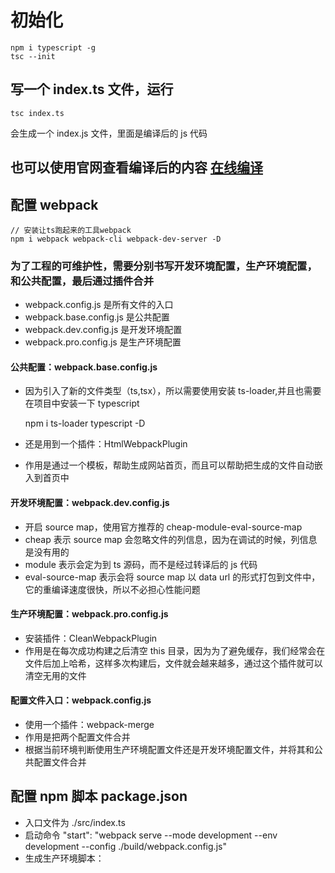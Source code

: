 # 初始化

    npm i typescript -g
    tsc --init

## 写一个 index.ts 文件，运行

    tsc index.ts

会生成一个 index.js 文件，里面是编译后的 js 代码

## 也可以使用官网查看编译后的内容 [在线编译](https://www.typescriptlang.org/zh/play?#code/FAGwpgLgBAFmIgPYC4oGcICcCWA7A5lALxQBEgNN6AAcoFRyEapA3EA)

## 配置 webpack

    // 安装让ts跑起来的工具webpack
    npm i webpack webpack-cli webpack-dev-server -D

### 为了工程的可维护性，需要分别书写开发环境配置，生产环境配置，和公共配置，最后通过插件合并

- webpack.config.js 是所有文件的入口
- webpack.base.config.js 是公共配置
- webpack.dev.config.js 是开发环境配置
- webpack.pro.config.js 是生产环境配置

#### 公共配置：webpack.base.config.js

- 因为引入了新的文件类型（ts,tsx），所以需要使用安装 ts-loader,并且也需要在项目中安装一下 typescript

  npm i ts-loader typescript -D

- 还是用到一个插件：HtmlWebpackPlugin
- 作用是通过一个模板，帮助生成网站首页，而且可以帮助把生成的文件自动嵌入到首页中

#### 开发环境配置：webpack.dev.config.js

- 开启 source map，使用官方推荐的 cheap-module-eval-source-map
- cheap 表示 source map 会忽略文件的列信息，因为在调试的时候，列信息是没有用的
- module 表示会定为到 ts 源码，而不是经过转译后的 js 代码
- eval-source-map 表示会将 source map 以 data url 的形式打包到文件中，它的重编译速度很快，所以不必担心性能问题

#### 生产环境配置：webpack.pro.config.js

- 安装插件：CleanWebpackPlugin
- 作用是在每次成功构建之后清空 this 目录，因为为了避免缓存，我们经常会在文件后加上哈希，这样多次构建后，文件就会越来越多，通过这个插件就可以清空无用的文件

#### 配置文件入口：webpack.config.js

- 使用一个插件：webpack-merge
- 作用是把两个配置文件合并
- 根据当前环境判断使用生产环境配置文件还是开发环境配置文件，并将其和公共配置文件合并

## 配置 npm 脚本 package.json

- 入口文件为 ./src/index.ts
- 启动命令 "start": "webpack serve --mode development --env development --config ./build/webpack.config.js"
- 生成生产环境脚本：
